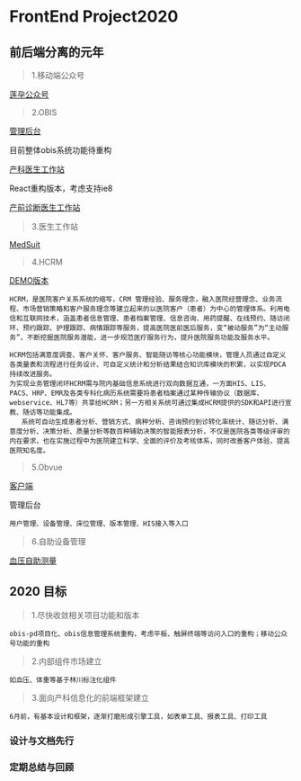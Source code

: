 # FrontEnd Project2020

## 前后端分离的元年
>1.移动端公众号

[莲孕公众号](svn://39.108.227.101/lianmp)

>2.OBIS

[管理后台](http://demo.lian-med.com:8080/obcloud/user/index)

目前整体obis系统功能待重构

[产科医生工作站](http://120.77.46.176:8899/?usermcno=05781816#/sz)

React重构版本，考虑支持ie8

[产前诊断医生工作站](http://120.77.46.176:8900/#/pregnancy)

>3.医生工作站

[MedSuit](https://github.com/kisixing/MedSuit)

>4.HCRM

[DEMO版本](https://github.com/kisixing/FollowUp)
    
    HCRM，是医院客户关系系统的缩写，CRM 管理经验、服务理念，融入医院经营理念、业务流程、市场营销策略和客户服务理念等建立起来的以医院客户（患者）为中心的管理体系。利用电信和互联网技术，涵盖患者信息管理、患者档案管理、信息咨询、用药提醒、在线预约、随访闭环、预约跟踪、护理跟踪、病情跟踪等服务，提高医院医前医后服务，变“被动服务”为“主动服务”，不断挖掘医院服务潜能，进一步规范医疗服务行为，提升医院服务功能及服务水平。
    
    HCRM包括满意度调查、客户关怀、客户服务、智能随访等核心功能模块，管理人员通过自定义各类量表和流程进行任务设计、可自定义统计和分析结果结合知识库模块的积累，以实现PDCA持续改进服务。
    为实现业务管理闭环HCRM需与院内基础信息系统进行双向数据互通，一方面HIS、LIS、PACS、HRP、EMR及各类专科化病历系统需要将患者档案通过某种传输协议（数据库、webservice、HL7等）共享给HCRM；另一方相关系统可通过集成HCRM提供的SDK和API进行宣教、随访等功能集成。
       系统可自动生成患者分析、营销方式、病种分析、咨询预约到诊转化率统计、随访分析、满意度分析、决策分析、质量分析等数百种辅助决策的智能报表分析，不仅是医院各类等级评审的内在要求，也在实施过程中为医院建立科学、全面的评价及考核体系，同时改善客户体验，提高医院知名度。


>5.Obvue

[客户端](https://github.com/kisixing/CtgSuit)


管理后台

    用户管理、设备管理、床位管理、版本管理、HIS接入等入口

>6.自助设备管理

  [血压自助测量](https://github.com/kisixing/OBIS_SST)

## 2020 目标

>1.尽快收敛相关项目功能和版本

    obis-pd项目化、obis信息管理系统重构，考虑平板、触屏终端等访问入口的重构；移动公众号功能的重构
        
>2.内部组件市场建立
    
    如血压、体重等基于林川标注化组件

>3.面向产科信息化的前端框架建立

    6月前，有基本设计和框架，逐渐打磨形成引擎工具，如表单工具、报表工具、打印工具

### 设计与文档先行


### 定期总结与回顾

